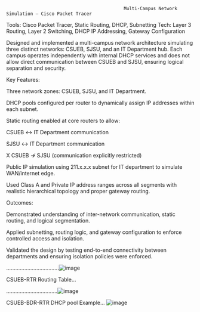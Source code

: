                                                 Multi-Campus Network Simulation – Cisco Packet Tracer
                                                
Tools: Cisco Packet Tracer, Static Routing, DHCP, Subnetting
Tech: Layer 3 Routing, Layer 2 Switching, DHCP IP Addressing, Gateway Configuration

Designed and implemented a multi-campus network architecture simulating three distinct networks: CSUEB, SJSU, and an IT Department hub. Each campus operates independently with internal DHCP services and does not allow direct communication between CSUEB and SJSU, ensuring logical separation and security.

Key Features:

  Three network zones: CSUEB, SJSU, and IT Department.

  DHCP pools configured per router to dynamically assign IP addresses within each subnet.

  Static routing enabled at core routers to allow:

  CSUEB ↔ IT Department communication

  SJSU ↔ IT Department communication

  X CSUEB ↛ SJSU (communication explicitly restricted)

  Public IP simulation using 211.x.x.x subnet for IT department to simulate WAN/internet edge.

  Used Class A and Private IP address ranges across all segments with realistic hierarchical topology and proper gateway routing.

Outcomes:

  Demonstrated understanding of inter-network communication, static routing, and logical segmentation.

  Applied subnetting, routing logic, and gateway configuration to enforce controlled access and isolation.

  Validated the design by testing end-to-end connectivity between departments and ensuring isolation policies were enforced.
  
...................................![image](https://github.com/user-attachments/assets/a51d3f49-c17c-4c8f-930c-6d671d806f8c)


CSUEB-RTR Routing Table...

..................................![image](https://github.com/user-attachments/assets/6f907d6a-db82-48dd-891a-70270472ba78)


CSUEB-BDR-RTR DHCP pool Example...
![image](https://github.com/user-attachments/assets/e27e2d6f-1269-45bb-b831-59a8c3655f6c)





